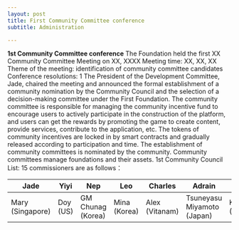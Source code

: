 ```yaml
---
layout: post
title: First Community Committee conference
subtitle: Administration 

---
```


**1st Community Committee conference**
The Foundation held the first XX Community Committee Meeting on XX, XXXX 
Meeting time: XX, XX, XX 
Theme of the meeting: identification of community committee candidates 
Conference resolutions: 
1 The President of the Development Committee, Jade, chaired the meeting and announced the formal establishment of a community nomination by the Community Council and the selection of a decision-making committee under the First Foundation. 
The community committee is responsible for managing the community incentive fund to encourage users to actively participate in the construction of the platform, and users can get the rewards by promoting the game to create content, provide services, contribute to the application, etc. The tokens of community incentives are locked in by smart contracts and gradually released according to participation and time. The establishment of community committees is nominated by the community. Community committees manage foundations and their assets. 
1st Community Council List: 15 commissioners are as follows：

 

| Jade             | Yiyi     | Nep               | Leo          | Charles        | Adrain                     | Lionel       |              |
| ---------------- | -------- | ----------------- | ------------ | -------------- | -------------------------- | ------------ | ------------ |
| Mary (Singapore) | Doy (US) | GM Chunag (Korea) | Mina (Korea) | Alex (Vitanam) | Tsuneyasu Miyamoto (Japan) | Kean (China) | Eric (China) |

